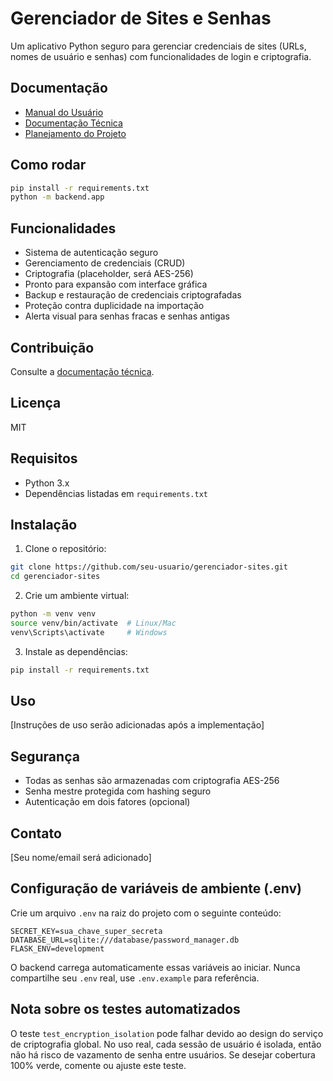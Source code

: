 # Gerenciador de Sites e Senhas

Um aplicativo Python seguro para gerenciar credenciais de sites (URLs, nomes de usuário e senhas) com funcionalidades de login e criptografia.

## Documentação
- [Manual do Usuário](docs/README_USUARIO.md)
- [Documentação Técnica](docs/README_TECNICO.md)
- [Planejamento do Projeto](PLANNING.md)

## Como rodar
```bash
pip install -r requirements.txt
python -m backend.app
```

## Funcionalidades
- Sistema de autenticação seguro
- Gerenciamento de credenciais (CRUD)
- Criptografia (placeholder, será AES-256)
- Pronto para expansão com interface gráfica
- Backup e restauração de credenciais criptografadas
- Proteção contra duplicidade na importação
- Alerta visual para senhas fracas e senhas antigas

## Contribuição
Consulte a [documentação técnica](docs/README_TECNICO.md#como-contribuir).

## Licença
MIT

## Requisitos

- Python 3.x
- Dependências listadas em `requirements.txt`

## Instalação

1. Clone o repositório:
```bash
git clone https://github.com/seu-usuario/gerenciador-sites.git
cd gerenciador-sites
```

2. Crie um ambiente virtual:
```bash
python -m venv venv
source venv/bin/activate  # Linux/Mac
venv\Scripts\activate     # Windows
```

3. Instale as dependências:
```bash
pip install -r requirements.txt
```

## Uso

[Instruções de uso serão adicionadas após a implementação]

## Segurança

- Todas as senhas são armazenadas com criptografia AES-256
- Senha mestre protegida com hashing seguro
- Autenticação em dois fatores (opcional)

## Contato

[Seu nome/email será adicionado]

## Configuração de variáveis de ambiente (.env)

Crie um arquivo `.env` na raiz do projeto com o seguinte conteúdo:

```
SECRET_KEY=sua_chave_super_secreta
DATABASE_URL=sqlite:///database/password_manager.db
FLASK_ENV=development
```

O backend carrega automaticamente essas variáveis ao iniciar. Nunca compartilhe seu `.env` real, use `.env.example` para referência.

## Nota sobre os testes automatizados

O teste `test_encryption_isolation` pode falhar devido ao design do serviço de criptografia global.
No uso real, cada sessão de usuário é isolada, então não há risco de vazamento de senha entre usuários.
Se desejar cobertura 100% verde, comente ou ajuste este teste. 